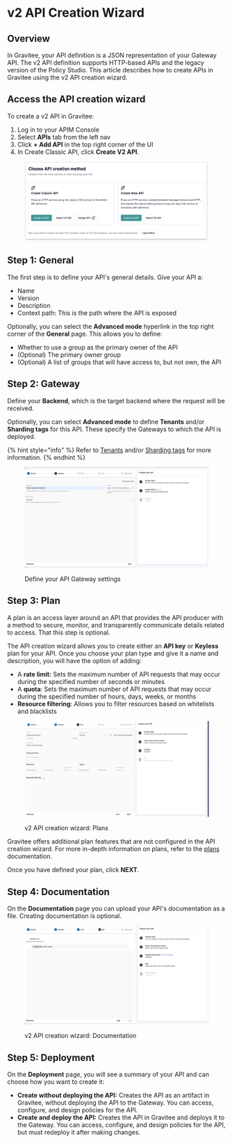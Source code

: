 # v2 API Creation Wizard

## Overview

In Gravitee, your API definition is a JSON representation of your Gateway API. The v2 API definition supports HTTP-based APIs and the legacy version of the Policy Studio. This article describes how to create APIs in Gravitee using the v2 API creation wizard.

## Access the API creation wizard

To create a v2 API in Gravitee:&#x20;

1. Log in to your APIM Console
2. Select **APIs** tab from the left nav
3. Click **+ Add API** in the top right corner of the UI
4. In Create Classic API, click **Create V2 API**.

<figure><img src="../.gitbook/assets/image (161).png" alt=""><figcaption></figcaption></figure>

## Step 1: General

The first step is to define your API's general details. Give your API a:

* Name
* Version
* Description
* Context path: This is the path where the API is exposed

Optionally, you can select the **Advanced mode** hyperlink in the top right corner of the **General** page. This allows you to define:

* Whether to use a group as the primary owner of the API
* (Optional) The primary owner group
* (Optional) A list of groups that will have access to, but not own, the API

## Step 2: Gateway

Define your **Backend**, which is the target backend where the request will be received.

Optionally, you can select **Advanced mode** to define **Tenants** and/or **Sharding tags** for this API. These specify the Gateways to which the API is deployed.&#x20;

{% hint style="info" %}
Refer to [Tenants](../gravitee-gateway/tenants.md) and/or [Sharding tags](../gravitee-gateway/sharding-tags.md) for more information.
{% endhint %}

<figure><img src="../.gitbook/assets/Screen Shot 2023-06-07 at 1.35.16 PM.png" alt=""><figcaption><p>Define your API Gateway settings</p></figcaption></figure>

## Step 3: Plan

A plan is an access layer around an API that provides the API producer with a method to secure, monitor, and transparently communicate details related to access. That this step is optional.

The API creation wizard allows you to create either an **API key** or **Keyless** plan for your API. Once you choose your plan type and give it a name and description, you will have the option of adding:

* A **rate limit:** Sets the maximum number of API requests that may occur during the specified number of seconds or minutes
* A **quota**: Sets the maximum number of API requests that may occur during the specified number of hours, days, weeks, or months
* **Resource filtering**: Allows you to filter resources based on whitelists and blacklists

<figure><img src="../.gitbook/assets/Screen Shot 2023-06-07 at 1.43.11 PM.png" alt=""><figcaption><p>v2 API creation wizard: Plans</p></figcaption></figure>

Gravitee offers additional plan features that are not configured in the API creation wizard. For more in-depth information on plans, refer to the [plans ](../expose-apis/plans/)documentation.

Once you have defined your plan, click **NEXT**.

## Step 4: Documentation

On the **Documentation** page you can upload your API's documentation as a file. Creating documentation is optional.

<figure><img src="../.gitbook/assets/Screen Shot 2023-06-07 at 1.43.58 PM.png" alt=""><figcaption><p>v2 API creation wizard: Documentation</p></figcaption></figure>

## Step 5: Deployment

On the **Deployment** page, you will see a summary of your API and can choose how you want to create it:

* **Create without deploying the API:** Creates the API as an artifact in Gravitee, without deploying the API to the Gateway. You can access, configure, and design policies for the API.
* **Create and deploy the API:** Creates the API in Gravitee and deploys it to the Gateway. You can access, configure, and design policies for the API, but must redeploy it after making changes.
